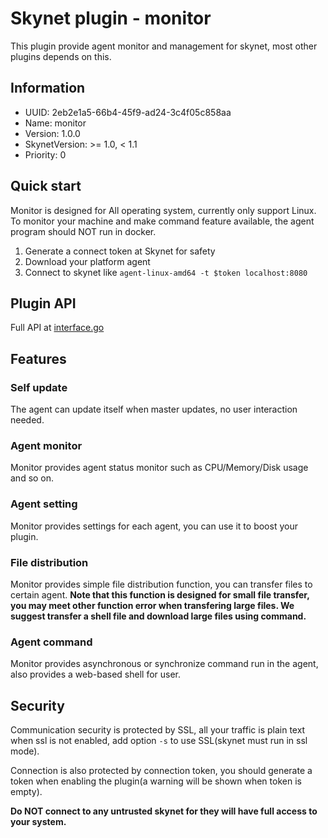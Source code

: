 # Skynet plugin - monitor

This plugin provide agent monitor and management for skynet, most other plugins depends on this.

## Information

- UUID: 2eb2e1a5-66b4-45f9-ad24-3c4f05c858aa
- Name: monitor
- Version: 1.0.0
- SkynetVersion: >= 1.0, < 1.1
- Priority: 0

## Quick start

Monitor is designed for All operating system, currently only support Linux. To monitor your machine and make command feature available, the agent program should NOT run in docker.

1. Generate a connect token at Skynet for safety
2. Download your platform agent
3. Connect to skynet like `agent-linux-amd64 -t $token localhost:8080`

## Plugin API

Full API at [interface.go](shared/interface.go)

## Features

### Self update

The agent can update itself when master updates, no user interaction needed.

### Agent monitor

Monitor provides agent status monitor such as CPU/Memory/Disk usage and so on.

### Agent setting

Monitor provides settings for each agent, you can use it to boost your plugin.

### File distribution

Monitor provides simple file distribution function, you can transfer files to certain agent.
**Note that this function is designed for small file transfer, you may meet other function error when transfering large files. We suggest transfer a shell file and download large files using command.**

### Agent command

Monitor provides asynchronous or synchronize command run in the agent, also provides a web-based shell for user.

## Security

Communication security is protected by SSL, all your traffic is plain text when ssl is not enabled, add option `-s` to use SSL(skynet must run in ssl mode).

Connection is also protected by connection token, you should generate a token when enabling the plugin(a warning will be shown when token is empty).

**Do NOT connect to any untrusted skynet for they will have full access to your system.**